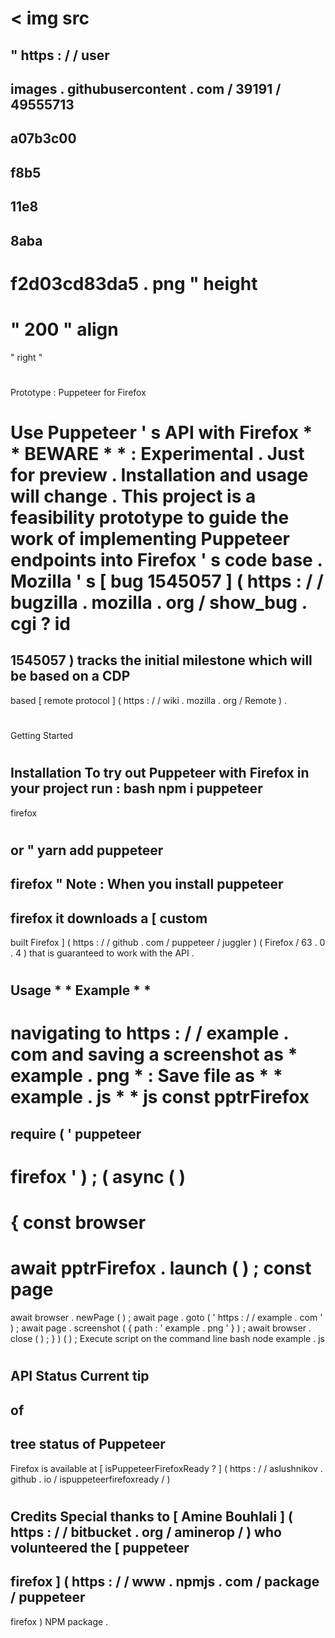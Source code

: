<
img
src
=
"
https
:
/
/
user
-
images
.
githubusercontent
.
com
/
39191
/
49555713
-
a07b3c00
-
f8b5
-
11e8
-
8aba
-
f2d03cd83da5
.
png
"
height
=
"
200
"
align
=
"
right
"
>
#
Prototype
:
Puppeteer
for
Firefox
>
Use
Puppeteer
'
s
API
with
Firefox
*
*
BEWARE
*
*
:
Experimental
.
Just
for
preview
.
Installation
and
usage
will
change
.
This
project
is
a
feasibility
prototype
to
guide
the
work
of
implementing
Puppeteer
endpoints
into
Firefox
'
s
code
base
.
Mozilla
'
s
[
bug
1545057
]
(
https
:
/
/
bugzilla
.
mozilla
.
org
/
show_bug
.
cgi
?
id
=
1545057
)
tracks
the
initial
milestone
which
will
be
based
on
a
CDP
-
based
[
remote
protocol
]
(
https
:
/
/
wiki
.
mozilla
.
org
/
Remote
)
.
#
#
Getting
Started
#
#
#
Installation
To
try
out
Puppeteer
with
Firefox
in
your
project
run
:
bash
npm
i
puppeteer
-
firefox
#
or
"
yarn
add
puppeteer
-
firefox
"
Note
:
When
you
install
puppeteer
-
firefox
it
downloads
a
[
custom
-
built
Firefox
]
(
https
:
/
/
github
.
com
/
puppeteer
/
juggler
)
(
Firefox
/
63
.
0
.
4
)
that
is
guaranteed
to
work
with
the
API
.
#
#
#
Usage
*
*
Example
*
*
-
navigating
to
https
:
/
/
example
.
com
and
saving
a
screenshot
as
*
example
.
png
*
:
Save
file
as
*
*
example
.
js
*
*
js
const
pptrFirefox
=
require
(
'
puppeteer
-
firefox
'
)
;
(
async
(
)
=
>
{
const
browser
=
await
pptrFirefox
.
launch
(
)
;
const
page
=
await
browser
.
newPage
(
)
;
await
page
.
goto
(
'
https
:
/
/
example
.
com
'
)
;
await
page
.
screenshot
(
{
path
:
'
example
.
png
'
}
)
;
await
browser
.
close
(
)
;
}
)
(
)
;
Execute
script
on
the
command
line
bash
node
example
.
js
#
#
#
API
Status
Current
tip
-
of
-
tree
status
of
Puppeteer
-
Firefox
is
available
at
[
isPuppeteerFirefoxReady
?
]
(
https
:
/
/
aslushnikov
.
github
.
io
/
ispuppeteerfirefoxready
/
)
#
#
#
Credits
Special
thanks
to
[
Amine
Bouhlali
]
(
https
:
/
/
bitbucket
.
org
/
aminerop
/
)
who
volunteered
the
[
puppeteer
-
firefox
]
(
https
:
/
/
www
.
npmjs
.
com
/
package
/
puppeteer
-
firefox
)
NPM
package
.
